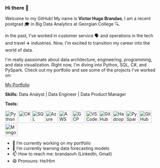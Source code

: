### Hi there 👋

Welcome to my GitHub! My name is **Victor Hugo Brandao**, I am a recent postgrad 🎓 in Big Data Analytics at Georgian College 🔍.

In the past, I've worked in customer service 🗣️ and operations in the tech and travel ✈️ industries. Now, I'm excited to transition my career into the world of data.

I'm really passionate about data architecture, engineering, programming, and data visualization. Right now, I'm diving into Python, SQL, C#, and PySpark. Check out my portfolio and see some of the projects I've worked on:

[My Portfolio](https://brandaovh.me)


**Skills:**
Data Analyst | Data Engineer | Data Product Manager

**Tools:**
<p align="left">
  <img src="https://cdn.jsdelivr.net/gh/devicons/devicon/icons/python/python-original.svg" alt="Python" width="40" height="40"/>
  <img src="https://cdn.jsdelivr.net/gh/devicons/devicon/icons/csharp/csharp-original.svg" alt="C#" width="40" height="40"/>
  <img src="https://cdn.jsdelivr.net/gh/devicons/devicon/icons/mysql/mysql-original-wordmark.svg" alt="SQL" width="40" height="40"/>
  <img src="https://cdn.jsdelivr.net/gh/devicons/devicon/icons/azure/azure-original.svg" alt="Azure" width="40" height="40"/>
  <img src="https://cdn.jsdelivr.net/gh/devicons/devicon/icons/amazonwebservices/amazonwebservices-original-wordmark.svg" alt="AWS" width="40" height="40"/>
  <img src="https://cdn.jsdelivr.net/gh/devicons/devicon/icons/googlecloud/googlecloud-original-wordmark.svg" alt="GCP" width="40" height="40"/>
  <img src="https://cdn.jsdelivr.net/gh/devicons/devicon/icons/vscode/vscode-original.svg" alt="VS Code" width="40" height="40"/>
  <img src="https://cdn.jsdelivr.net/gh/devicons/devicon/icons/github/github-original-wordmark.svg" alt="GitHub" width="40" height="40"/>
  <img src="https://cdn.jsdelivr.net/gh/devicons/devicon/icons/hadoop/hadoop-original-wordmark.svg" alt="Hadoop" width="40" height="40"/>
  <img src="https://cdn.jsdelivr.net/gh/devicons/devicon/icons/apache/apache-original-wordmark.svg" alt="PySpark" width="40" height="40"/>
  <img src="https://simpleicons.org/icons/githubcopilot.svg" alt="GitHub Copilot" width="40" height="40"/>
  <img src="https://cdn.jsdelivr.net/gh/devicons/devicon/icons/mongodb/mongodb-original-wordmark.svg" alt="MongoDB" width="40" height="40"/>
</p>


- 🔭 I’m currently working on my portfolio
- 🌱 I’m currently learning data forecasting models
- 📫 How to reach me: brandaovh (LinkedIn, Gmail)
- 😄 Pronouns: He/Him
